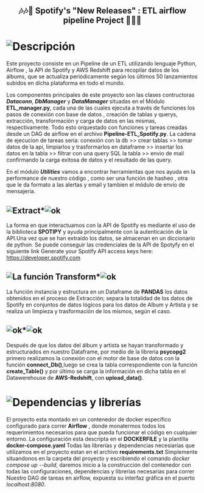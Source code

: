 
# <h2 align="center">:notes::notes::rocket: Spotify's "New Releases" : ETL airflow pipeline Project :rocket::notes::notes:</h2> 

# ![Descripción](https://img.shields.io/badge/DESCRIPCION-7B9AE6?style=plastic) 

Este proyecto consiste en un Pipeline de un ETL utilizando lenguaje Python, Airflow , la API de Spotify y AWS Redshift para recopilar datos de los álbums, que se actualiza periódicamente según los últimos 50 lanzamientos subidos en dicha plataforma en todo el mundo.

Los componentes principales de este proyecto son las clases contructoras __*Dataconn*__, __*DbManager*__ y  __*DataManager*__ situadas en el Módulo __ETL_manager.py__, cada una de las cuales ejecuta a través de funciones los pasos de conexión con base de datos , creación de tablas y querys, extracción, transformación y carga de datos en las mismas, respectivamente. 
Todo esto orquestado con funciones y tareas creadas desde un DAG de airflow en el archivo __Pipeline-ETL_Spotify.py__.
La cadena de ejecucion de tareas seria:
conexión con la db >>  crear tablas >> tomar datos de la api, limpiarlos y trasformarlos en dataframe >> insertar los datos en la tabla >> filtrar con una query SQL la tabla >> envio de mail confirmando la carga exitosa de datos y el resultado de las query.

En el módulo __*Utilities*__ vamos a encontrar herramientas que nos ayuda en la performance de nuestro código , como ser una función de hasheo , otra que le da formato a las alertas y email y tambien el módulo de envío de mensajeria.


## ![Extract ](https://img.shields.io/badge/EXTRACT-8A2BE2)*![ok ](https://img.shields.io/badge/data_exctract()-orange) #

La forma en que interactuamos con la API de Spotify es mediante el uso de la biblioteca __SPOTIPY__ y ayuda principalmente con la autenticación de la API.Una vez que se han extraído los datos, se almacenan en un diccionario de python.
Se puede conseguir las credenciales de la API de Spotyfy en el siguiente link
Generate your Spotify API access keys here: https://developer.spotify.com

## ![La función Transform ](https://img.shields.io/badge/TRANSFORM-8A2BE2)*![ok ](https://img.shields.io/badge/data__trasnform()-orange) #

La función instancia y estructura en un Dataframe de __PANDAS__ los datos obtenidos en el proceso de Extracción; separa la totalidad de los datos de Spotify en conjuntos de datos lógicos para los datos de Album y Artista y se realiza un limpieza y trasformación de los mismos, según el caso.

## ![ok ](https://img.shields.io/badge/LOAD-8A2BE2)*![ok ](https://img.shields.io/badge/data__upload()-orange) #

Después de que los datos del álbum y artista se hayan transformado y estructurados en nuestro Dataframe, por medio de la libreria __psycopg2__ primero realizamos la conexión con el motor de base de datos con la función __connect_Db()__,luego se crea la tabla correspondiente con la función __create_Table()__ y por último se carga la información en dicha tabla en el Datawerehouse de __AWS-Redshift__, con __upload_data()__.


# ![Dependencias y librerías ](https://img.shields.io/badge/DEPENDENCIAS_Y_LIBRERIAS-7B9AE6?style=plastic) #

El proyecto esta montado en un contenedor de docker específico configurado para correr __Airflow__ , donde monatermos todos los 
requerimientos necesarios para que pueda funcionar el código en cualquier entorno.
La configuración esta descripta en el __DOCKERFILE__ y la plantilla __docker-compose.yaml__
Todas las librerías y dependencias necesiarias que utilizamos en el proyecto estan en el archivo __requirements.txt__
Simplemente situandonos en la carpeta del proyecto y escribiendo el comando *docker compose up --build*, daremos inicio a la construcción del contenedor con todas las configuraciones, dependencias y librerias necesarias para correr Nuestro DAG de tareas en airflow, expuesta su interfaz gráfica en el puerto *localhost:8080*.


